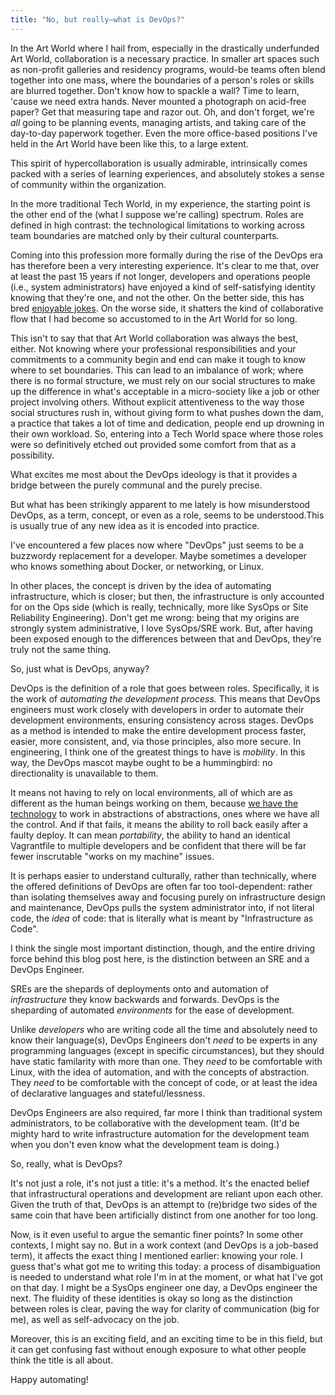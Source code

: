```yaml
---
title: "No, but really—what is DevOps?"
---
```


In the Art World where I hail from, especially in the drastically underfunded Art World, collaboration is a necessary practice. In smaller art spaces such as non-profit galleries and residency programs, would-be teams often blend together into one mass, where the boundaries of a person's roles or skills are blurred together. Don't know how to spackle a wall? Time to learn, 'cause we need extra hands. Never mounted a photograph on acid-free paper? Get that measuring tape and razor out. Oh, and don't forget, we're _all_ going to be planning events, managing artists, and taking care of the day-to-day paperwork together. Even the more office-based positions I've held in the Art World have been like this, to a large extent.

This spirit of hypercollaboration is usually admirable, intrinsically comes packed with a series of learning experiences, and absolutely stokes a sense of community within the organization.

In the more traditional Tech World, in my experience, the starting point is the other end of the (what I suppose we're calling) spectrum. Roles are defined in high contrast: the technological limitations to working across team boundaries are matched only by their cultural counterparts.

Coming into this profession more formally during the rise of the DevOps era has therefore been a very interesting experience. It's clear to me that, over at least the past 15 years if not longer, developers and operations people (i.e., system administrators) have enjoyed a kind of self-satisfying identity knowing that they're one, and not the other. On the better side, this has bred [enjoyable jokes](https://www.youtube.com/watch?v=TnCY6Apxibk). On the worse side, it shatters the kind of collaborative flow that I had become so accustomed to in the Art World for so long.

This isn't to say that that Art World collaboration was always the best, either. Not knowing where your professional responsibilities and your commitments to a community begin and end can make it tough to know where to set boundaries. This can lead to an imbalance of work; where there is no formal structure, we must rely on our social structures to make up the difference in what's acceptable in a micro-society like a job or other project involving others. Without explicit attentiveness to the way those social structures rush in, without giving form to what pushes down the dam, a practice that takes a lot of time and dedication, people end up drowning in their own workload. So, entering into a Tech World space where those roles were so definitively etched out provided some comfort from that as a possibility.

What excites me most about the DevOps ideology is that it provides a bridge between the purely communal and the purely precise.

But what has been strikingly apparent to me lately is how misunderstood DevOps, as a term, concept, or even as a role, seems to be understood.This is usually true of any new idea as it is encoded into practice.

I've encountered a few places now where "DevOps" just seems to be a buzzwordy replacement for a developer. Maybe sometimes a developer who knows something about Docker, or networking, or Linux.

In other places, the concept is driven by the idea of automating infrastructure, which is closer; but then, the infrastructure is only accounted for on the Ops side (which is really, technically, more like SysOps or Site Reliability Engineering). Don't get me wrong: being that my origins are strongly system administrative, I love SysOps/SRE work. But, after having been exposed enough to the differences between that and DevOps, they're truly not the same thing.

So, just what is DevOps, anyway? 

DevOps is the definition of a role that goes between roles. Specifically, it is the work of _automating the development process._ This means that DevOps engineers must work closely with developers in order to automate their development environments, ensuring consistency across stages. DevOps as a method is intended to make the entire development process faster, easier, more consistent, and, via those principles, also more secure. In engineering, I think one of the greatest things to have is _mobility_. In this way, the DevOps mascot maybe ought to be a hummingbird: no directionality is unavailable to them. 

It means not having to rely on local environments, all of which are as different as the human beings working on them, because [we have the technology](https://youtu.be/HoLs0V8T5AA?t=42) to work in abstractions of abstractions, ones where we have all the control. And if that fails, it means the ability to roll back easily after a faulty deploy. It can mean _portability_, the ability to hand an identical Vagrantfile to multiple developers and be confident that there will be far fewer inscrutable "works on my machine" issues.

It is perhaps easier to understand culturally, rather than technically, where the offered definitions of DevOps are often far too tool-dependent: rather than isolating themselves away and focusing purely on infrastructure design and maintenance, DevOps pulls the system administrator into, if not literal code, the _idea_ of code: that is literally what is meant by "Infrastructure as Code".

I think the single most important distinction, though, and the entire driving force behind this blog post here, is the distinction between an SRE and a DevOps Engineer.

SREs are the shepards of deployments onto and automation of _infrastructure_ they know backwards and forwards. DevOps is the sheparding of automated _environments_ for the ease of development.

Unlike _developers_ who are writing code all the time and absolutely need to know their language(s), DevOps Engineers don't _need_ to be experts in any programming languages (except in specific circumstances), but they should have static familarity with more than one. They _need_ to be comfortable with Linux, with the idea of automation, and with the concepts of abstraction. They _need_ to be comfortable with the concept of code, or at least the idea of declarative languages and stateful/lessness.

DevOps Engineers are also required, far more I think than traditional system administrators, to be collaborative with the development team. (It'd be mighty hard to write infrastructure automation for the development team when you don't even know what the development team is doing.)

So, really, what is DevOps?

It's not just a role, it's not just a title: it's a method. It's the enacted belief that infrastructural operations and development are reliant upon each other. Given the truth of that, DevOps is an attempt to (re)bridge two sides of the same coin that have been artificially distinct from one another for too long.

Now, is it even useful to argue the semantic finer points? In some other contexts, I might say no. But in a work context (and DevOps is a job-based term), it affects the exact thing I mentioned earlier: knowing your role. I guess that's what got me to writing this today: a process of disambiguation is needed to understand what role I'm in at the moment, or what hat I've got on that day. I might be a SysOps engineer one day, a DevOps engineer the next. The fluidity of these identities is okay so long as the distinction between roles is clear, paving the way for clarity of communication (big for me), as well as self-advocacy on the job.

Moreover, this is an exciting field, and an exciting time to be in this field, but it can get confusing fast without enough exposure to what other people think the title is all about.

Happy automating!
